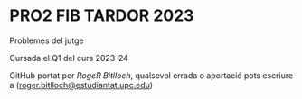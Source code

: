 # PRO2 FIB TARDOR 2023

Problemes del jutge

Cursada el Q1 del curs 2023-24

GitHub portat per *RogeR Bitlloch*, qualsevol errada o aportació pots escriure a (roger.bitlloch@estudiantat.upc.edu)
